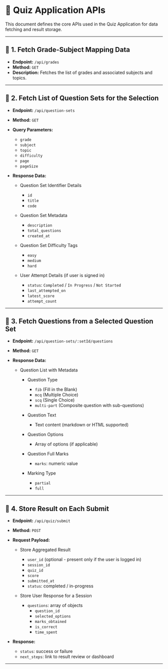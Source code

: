 # 🧩 Quiz Application APIs

This document defines the core APIs used in the Quiz Application for data fetching and result storage.

---

## 📘 1. Fetch Grade-Subject Mapping Data

* **Endpoint:** `/api/grades`
* **Method:** `GET`
* **Description:** Fetches the list of grades and associated subjects and topics.

---

## 📘 2. Fetch List of Question Sets for the Selection

* **Endpoint:** `/api/question-sets`
* **Method:** `GET`
* **Query Parameters:**
  - `grade`
  - `subject`
  - `topic`
  - `difficulty`
  - `page`
  - `pageSize`

* **Response Data:**
  * Question Set Identifier Details
    - `id`
    - `title`
    - `code`
  
  * Question Set Metadata
    - `description`
    - `total_questions`
    - `created_at`

  * Question Set Difficulty Tags
    - `easy`
    - `medium`
    - `hard`
  
  * User Attempt Details (if user is signed in)
    - `status`: `Completed` / `In Progress` / `Not Started`
    - `last_attempted_on`
    - `latest_score`
    - `attempt_count`

---

## 📘 3. Fetch Questions from a Selected Question Set

* **Endpoint:** `/api/question-sets/:setId/questions`
* **Method:** `GET`

* **Response Data:**
  * Question List with Metadata
    - Question Type
      - `fib` (Fill in the Blank)
      - `mcq` (Multiple Choice)
      - `scq` (Single Choice)
      - `multi-part` (Composite question with sub-questions)

    - Question Text
      - Text content (markdown or HTML supported)

    - Question Options
      - Array of options (if applicable)

    - Question Full Marks
      - `marks`: numeric value

    - Marking Type
      - `partial`
      - `full`

---

## 📘 4. Store Result on Each Submit

* **Endpoint:** `/api/quiz/submit`
* **Method:** `POST`

* **Request Payload:**
  * Store Aggregated Result
    - `user_id` (optional - present only if the user is logged in)
    - `session_id`
    - `quiz_id`
    - `score`
    - `submitted_at`
    - `status`: completed / in-progress

  * Store User Response for a Session
    - `questions`: array of objects
      - `question_id`
      - `selected_options`
      - `marks_obtained`
      - `is_correct`
      - `time_spent`

* **Response:**
  - `status`: success or failure
  - `next_steps`: link to result review or dashboard

---
